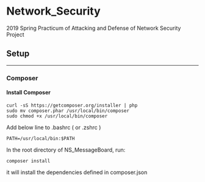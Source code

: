 # Network_Security
2019 Spring Practicum of Attacking and Defense of Network Security Project


## Setup
---

### Composer

#### Install Composer
```
curl -sS https://getcomposer.org/installer | php
sudo mv composer.phar /usr/local/bin/composer
sudo chmod +x /usr/local/bin/composer
```

Add below line to .bashrc ( or .zshrc )
```
PATH=/usr/local/bin:$PATH
```

In the root directory of NS_MessageBoard, run:
```
composer install
```
it will install the dependencies defined in composer.json
